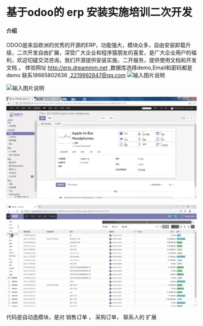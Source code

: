 # 基于odoo的  erp 安装实施培训二次开发

#### 介绍
ODOO是来自欧洲的优秀的开源的ERP，功能强大，模块众多，自由安装卸载升级，二次开发自由扩展，深受广大企业和程序猿朋友的喜爱，是广大企业用户的福利，欢迎切磋交流咨询，我们开源提供安装实施，二开服务，提供使用文档和开发文档 。
体验网址 http://erp.dreammm.net ,数据库选择demo,Email和密码都是demo
联系18665802636 ,2219992847@qq.com
![输入图片说明](https://images.gitee.com/uploads/images/2021/1226/220411_c127f37b_1461824.png "odoo应用列表.png")

![输入图片说明](https://images.gitee.com/uploads/images/2021/1226/220519_d87a32b1_1461824.jpeg "设置-报表.jpg")

![输入图片说明](%E5%BA%93%E5%AD%98-%E4%BA%A7%E5%93%81.jpg)

![输入图片说明](odoo14-menu.png)



代码是自动逸模块，是对  销售订单 ， 采购订单， 联系人的 扩展 

